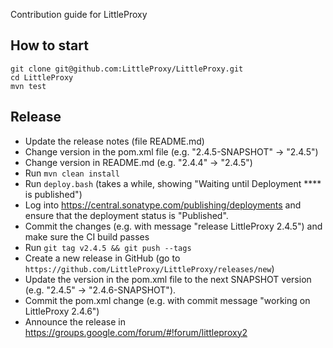 
Contribution guide for LittleProxy

## How to start

    git clone git@github.com:LittleProxy/LittleProxy.git
    cd LittleProxy
    mvn test

## Release

* Update the release notes (file README.md)
* Change version in the pom.xml file (e.g. "2.4.5-SNAPSHOT" -> "2.4.5") 
* Change version in README.md (e.g. "2.4.4" -> "2.4.5")
* Run `mvn clean install`
* Run `deploy.bash` (takes a while, showing "Waiting until Deployment **** is published")
* Log into https://central.sonatype.com/publishing/deployments and ensure that the deployment status is "Published".
* Commit the changes (e.g. with message "release LittleProxy 2.4.5") and make sure the CI build passes
* Run `git tag v2.4.5 && git push --tags`
* Create a new release in GitHub (go to `https://github.com/LittleProxy/LittleProxy/releases/new`)
* Update the version in the pom.xml file to the next SNAPSHOT version (e.g. "2.4.5" -> "2.4.6-SNAPSHOT").
* Commit the pom.xml change (e.g. with commit message "working on LittleProxy 2.4.6")
* Announce the release in https://groups.google.com/forum/#!forum/littleproxy2
